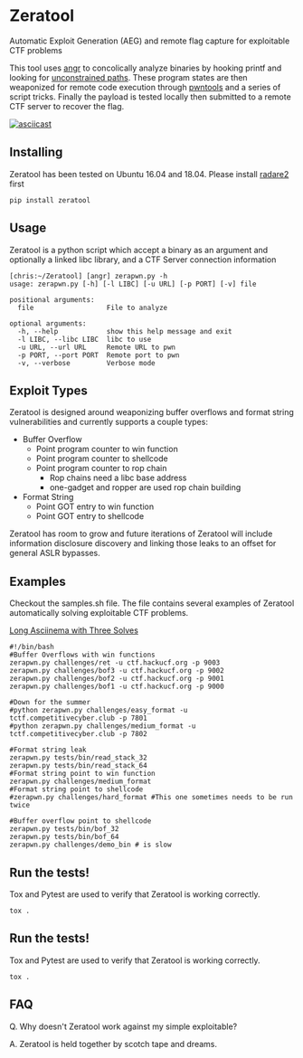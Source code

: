 # Zeratool
Automatic Exploit Generation (AEG) and remote flag capture for exploitable CTF problems

This tool uses [angr](https://github.com/angr/angr) to concolically analyze binaries by hooking printf and looking for [unconstrained paths](https://github.com/angr/angr-doc/blob/master/docs/examples.md#vulnerability-discovery). These program states are then weaponized for remote code execution through [pwntools](https://github.com/Gallopsled/pwntools) and a series of script tricks. Finally the payload is tested locally then submitted to a remote CTF server to recover the flag.

[![asciicast](https://asciinema.org/a/188002.png)](https://asciinema.org/a/188002)

## Installing
Zeratool has been tested on Ubuntu 16.04 and 18.04. Please install [radare2](https://github.com/radareorg/radare2) first

    pip install zeratool
    
## Usage
Zeratool is a python script which accept a binary as an argument and optionally a linked libc library, and a CTF Server connection information

```
[chris:~/Zeratool] [angr] zerapwn.py -h
usage: zerapwn.py [-h] [-l LIBC] [-u URL] [-p PORT] [-v] file

positional arguments:
  file                  File to analyze

optional arguments:
  -h, --help            show this help message and exit
  -l LIBC, --libc LIBC  libc to use
  -u URL, --url URL     Remote URL to pwn
  -p PORT, --port PORT  Remote port to pwn
  -v, --verbose         Verbose mode
```

## Exploit Types
Zeratool is designed around weaponizing buffer overflows and format string vulnerabilities and currently supports a couple types:

 * Buffer Overflow
   * Point program counter to win function
   * Point program counter to shellcode
   * Point program counter to rop chain
     * Rop chains need a libc base address
     * one-gadget and ropper are used rop chain building
 * Format String
   * Point GOT entry to win function
   * Point GOT entry to shellcode

Zeratool has room to grow and future iterations of Zeratool will include information disclosure discovery and linking those leaks to an offset for general ASLR bypasses. 

## Examples
Checkout the samples.sh file. The file contains several examples of Zeratool automatically solving exploitable CTF problems.

[Long Asciinema with Three Solves](https://asciinema.org/a/188001)

```
#!/bin/bash
#Buffer Overflows with win functions
zerapwn.py challenges/ret -u ctf.hackucf.org -p 9003
zerapwn.py challenges/bof3 -u ctf.hackucf.org -p 9002
zerapwn.py challenges/bof2 -u ctf.hackucf.org -p 9001
zerapwn.py challenges/bof1 -u ctf.hackucf.org -p 9000

#Down for the summer
#python zerapwn.py challenges/easy_format -u tctf.competitivecyber.club -p 7801
#python zerapwn.py challenges/medium_format -u tctf.competitivecyber.club -p 7802

#Format string leak
zerapwn.py tests/bin/read_stack_32
zerapwn.py tests/bin/read_stack_64
#Format string point to win function
zerapwn.py challenges/medium_format
#Format string point to shellcode
#zerapwn.py challenges/hard_format #This one sometimes needs to be run twice

#Buffer overflow point to shellcode
zerapwn.py tests/bin/bof_32
zerapwn.py tests/bin/bof_64
zerapwn.py challenges/demo_bin # is slow
```
## Run the tests!
Tox and Pytest are used to verify that Zeratool is working correctly.
```
tox .
```

## Run the tests!
Tox and Pytest are used to verify that Zeratool is working correctly.

    tox .

## FAQ
Q. Why doesn't Zeratool work against my simple exploitable?

A. Zeratool is held together by scotch tape and dreams. 
